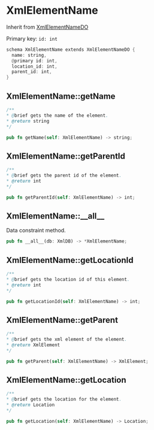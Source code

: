 # XmlElementName

Inherit from [XmlElementNameDO](./XmlElementNameDO.md)

Primary key: `id: int`

```rust
schema XmlElementName extends XmlElementNameDO {
  name: string,
  @primary id: int,
  location_id: int,
  parent_id: int,
}
```
## XmlElementName::getName

```java
/**
* @brief gets the name of the element.
* @return string 
*/
```
```rust
pub fn getName(self: XmlElementName) -> string;
```
## XmlElementName::getParentId

```java
/**
* @brief gets the parent id of the element.
* @return int
*/
```
```rust
pub fn getParentId(self: XmlElementName) -> int;
```
## XmlElementName::\_\_all\_\_

Data constraint method.

```rust
pub fn __all__(db: XmlDB) -> *XmlElementName;
```
## XmlElementName::getLocationId

```java
/**
* @brief gets the location id of this element.
* @return int
*/
```
```rust
pub fn getLocationId(self: XmlElementName) -> int;
```
## XmlElementName::getParent

```java
/**
* @brief gets the xml element of the element.
* @return XmlElement 
*/
```
```rust
pub fn getParent(self: XmlElementName) -> XmlElement;
```
## XmlElementName::getLocation

```java
/**
* @brief gets the location for the element.
* @return Location
*/
```
```rust
pub fn getLocation(self: XmlElementName) -> Location;
```
